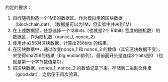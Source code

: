 约定的要求：
1.  自行随机构造一个1MB的数据区。作为模拟用的区块数据（blockchain.dat）。（数据量可以为1M，但实验中并未到1M）
2.  在上述数据里，任意选择一个128bits（也就是2个 64bits 宽度的随机数）的数据区，作为随机数（nonce_1, nonce_2）
3.  使用sha256对区块数据，计算出256bits 的结果。
4.  在区块数据中，通过改变nonce_1 和 nonce_2 的数值（其它区块数据不变），来使得sha256的结果（big endian排列），最前面开头是连续8个bits是0 （也就是第一个字节数值是0）。
5.  把区块数据，nonce_1, nonce_2 的数值记录下来，存储到二进制文件里（good.dat），之后便于再次验算。
